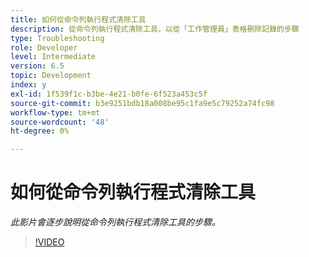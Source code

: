 ```yaml
---
title: 如何從命令列執行程式清除工具
description: 從命令列執行程式清除工具，以從「工作管理員」表格刪除記錄的步驟
type: Troubleshooting
role: Developer
level: Intermediate
version: 6.5
topic: Development
index: y
exl-id: 1f539f1c-b3be-4e21-b0fe-6f523a453c5f
source-git-commit: b3e9251bdb18a008be95c1fa9e5c79252a74fc98
workflow-type: tm+mt
source-wordcount: '48'
ht-degree: 0%

---
```


# 如何從命令列執行程式清除工具

*此影片會逐步說明從命令列執行程式清除工具的步驟。*

>[!VIDEO](https://video.tv.adobe.com/v/335508?quality=12&learn=on)
